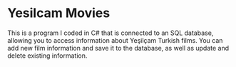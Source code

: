 # Yesilcam Movies
 This is a program I coded in C# that is connected to an SQL database, allowing you to access information about Yeşilçam Turkish films. You can add new film information and save it to the database, as well as update and delete existing information.
